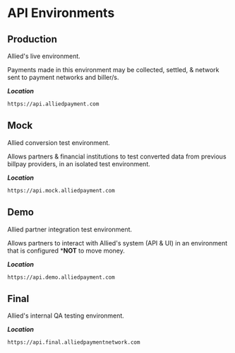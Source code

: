 # API Environments

## Production

Allied's live environment.

Payments made in this environment may be collected, settled, & network sent to payment networks and biller/s.

***Location***

`https://api.alliedpayment.com`

## Mock

Allied conversion test environment.

Allows partners & financial institutions to test converted data from previous billpay providers, in an isolated test environment.

***Location***

`https://api.mock.alliedpayment.com`

## Demo

Allied partner integration test environment.

Allows partners to interact with Allied's system (API & UI) in an environment that is configured ***NOT** to move money.

***Location***

`https://api.demo.alliedpayment.com`

## Final

Allied's internal QA testing environment.

***Location***

`https://api.final.alliedpaymentnetwork.com`
